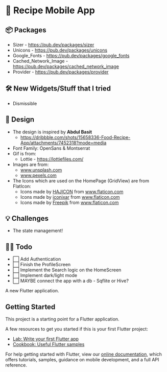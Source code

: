 # :fork_and_knife: Recipe Mobile App

## :package: Packages
- Sizer - https://pub.dev/packages/sizer
- Unicons - https://pub.dev/packages/unicons
- Google_Fonts - https://pub.dev/packages/google_fonts
- Cached_Network_Image - https://pub.dev/packages/cached_network_image
- Provider - https://pub.dev/packages/provider

## :hammer_and_wrench: New Widgets/Stuff that I tried
- Dismissible

##  :art: Design
- The design is inspired by **Abdul Basit**
  - https://dribbble.com/shots/15658336-Food-Recipe-App/attachments/7452318?mode=media
- Font Family: OpenSans & Montserrat
- Gif is from:
  - Lottie - https://lottiefiles.com/
- Images are from:
  - www.unsplash.com
  - www.pexels.com
- The Icons which are used on the HomePage (GridView) are from FlatIcon:
  - <div>Icons made by <a href="https://www.flaticon.com/authors/hajicon" title="HAJICON">HAJICON</a> from <a href="https://www.flaticon.com/" title="Flaticon">www.flaticon.com</a></div>
  - <div>Icons made by <a href="https://www.flaticon.com/authors/iconixar" title="iconixar">iconixar</a> from <a href="https://www.flaticon.com/" title="Flaticon">www.flaticon.com</a></div>
  - <div>Icons made by <a href="https://www.freepik.com" title="Freepik">Freepik</a> from <a href="https://www.flaticon.com/" title="Flaticon">www.flaticon.com</a></div>

## :bulb: Challenges
- The state management! 

## :technologist: Todo
- :white_large_square: Add Authentication
- :white_large_square: Finish the ProfileScreen
- :white_large_square: Implement the Search logic on the HomeScreen
- :white_large_square: Implement dark/light mode
- :white_large_square: MAYBE connect the app with a db - Sqflite or Hive?

A new Flutter application.

## Getting Started

This project is a starting point for a Flutter application.

A few resources to get you started if this is your first Flutter project:

- [Lab: Write your first Flutter app](https://flutter.dev/docs/get-started/codelab)
- [Cookbook: Useful Flutter samples](https://flutter.dev/docs/cookbook)

For help getting started with Flutter, view our
[online documentation](https://flutter.dev/docs), which offers tutorials,
samples, guidance on mobile development, and a full API reference.

